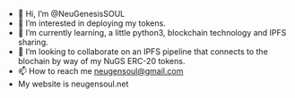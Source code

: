 - 👋 Hi, I’m @NeuGenesisSOUL
- 👀 I’m interested in deploying my tokens.
- 🌱 I’m currently learning, a little python3, blockchain technology and IPFS sharing.
- 💞️ I’m looking to collaborate on an IPFS pipeline that connects to the blochain by way of my NuGS ERC-20 tokens.
- 📫 How to reach me neugensoul@gmail.com
- My website is neugensoul.net

<!---
NeuGenesisSOUL/NeuGenesisSOUL is a ✨ special ✨ repository because its `README.md` (this file) appears on your GitHub profile.
You can click the Preview link to take a look at your changes.
--->
